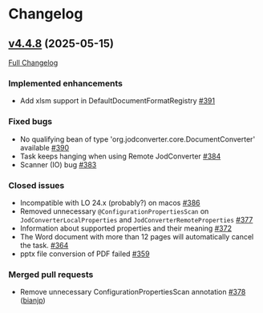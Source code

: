 # Changelog

## [v4.4.8](https://github.com/jodconverter/jodconverter/tree/v4.4.8) (2025-05-15)

[Full Changelog](https://github.com/jodconverter/jodconverter/compare/v4.4.7...v4.4.8)

### **Implemented enhancements**

- Add xlsm support in DefaultDocumentFormatRegistry [\#391](https://github.com/jodconverter/jodconverter/issues/391)

### **Fixed bugs**

- No qualifying bean of type 'org.jodconverter.core.DocumentConverter'
  available [\#390](https://github.com/jodconverter/jodconverter/issues/390)
- Task keeps hanging when using Remote JodConverter [\#384](https://github.com/jodconverter/jodconverter/issues/384)
- Scanner (IO) bug [\#383](https://github.com/jodconverter/jodconverter/issues/383)

### **Closed issues**

- Incompatible with LO 24.x \(probably?\) on macos [\#386](https://github.com/jodconverter/jodconverter/issues/386)
- Removed unnecessary `@ConfigurationPropertiesScan` on `JodConverterLocalProperties` and
  `JodConverterRemoteProperties` [\#377](https://github.com/jodconverter/jodconverter/issues/377)
- Information about supported properties and their
  meaning [\#372](https://github.com/jodconverter/jodconverter/issues/372)
- The Word document with more than 12 pages will automatically cancel the
  task. [\#364](https://github.com/jodconverter/jodconverter/issues/364)
- pptx file conversion of PDF failed [\#359](https://github.com/jodconverter/jodconverter/issues/359)

### **Merged pull requests**

- Remove unnecessary ConfigurationPropertiesScan
  annotation [\#378](https://github.com/jodconverter/jodconverter/pull/378) ([bianjp](https://github.com/bianjp))
